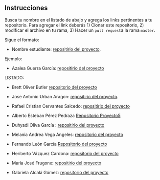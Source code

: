 ## Instrucciones

Busca tu nombre en el listado de abajo y agrega los links pertinentes a tu repositorio. Para agregar el link deberás 1) Clonar este repositorio, 2) modificar el archivo en tu rama, 3) Hacer un `pull request`a la rama `master`.


Sigue el formato:

* Nombre estudiante: [repositirio del proyecto]().

Ejemplo:

* Azalea Guerra García: [repositirio del proyecto](https://github.com/AzaleaGuerra/TareasBioinfRerpo/ProyectoUnidad5_TUSINICIALES)

LISTADO:


* Brett Oliver Butler [repositorio del proyecto](https://github.com/redgcko7/Tareas_BioinfRepro2019_BB/tree/master/ProyectoUnidad5_BOB)

* Jose Antonio Urban Aragon: [repositirio del proyecto](https://github.com/tono2204/Tareas_BioinfRepro2019_JAUA/tree/master/ProyectoUnidad5_JAUA).

* Rafael Cristian Cervantes Salcedo: [repositirio del proyecto](https://github.com/cristoichkov/Tareas_BioinfRepro2019_CCS/tree/master/ProyectoUnidad5_CCS)

* Alberto Esteban Pérez Pedraza [Repositorio Proyecto5](https://github.com/ALBERTOPP/-Tareas_BioinfRepro2019_AEPP-/tree/master/ProyectoUnidad5_AEPP.)

* Duhyadi Oliva García : [repositirio del proyecto](https://github.com/Duhyadi/Tareas_BioinfRepro2019_DOG/tree/master/ProyectoUnidad5_DOG)

* Melania Andrea Vega Angeles: [repositorio del proyecto](https://github.com/Melcatus/Tareas_BioinfRepro2019_MAVA/tree/master/ProyectoUnidad5_MAVA)

* Fernando León García [Repositorio del proyecto](https://github.com/FernandoLeG/Tareas_BioinfRepro2019_FLG/tree/master/ProyectoUnidad5_FLG)

* Heriberto Vázquez Cardona: [repositorio del proyecto](https://github.com/HeribertoVaquezCardona/Tareas_BioinfRepro2019_HVC-./tree/master/ProyectoUnidad5_HVC)

* María José Frugone: [repositirio del proyecto](https://github.com/mjfrugone/Tareas_BioinfRepro2019_MJF/tree/master/ProyectoUnidad5_MJF)

* Gabriela Alcalá Gómez: [repositorio del proyecto](https://github.com/gabyalcala/Tareas_BioinfRepro2019_GAG/tree/master/ProyectoUnidad5_GAG)



